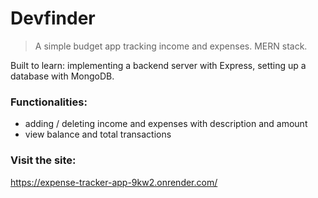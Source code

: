 # Devfinder

> A simple budget app tracking income and expenses. MERN stack.

Built to learn: implementing a backend server with Express, setting up a
database with MongoDB.

### Functionalities:

- adding / deleting income and expenses with description and amount
- view balance and total transactions

### Visit the site:

https://expense-tracker-app-9kw2.onrender.com/
